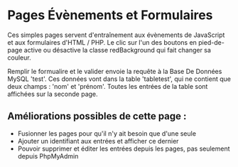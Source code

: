# Pages Évènements et Formulaires

Ces simples pages servent d'entraînement aux évènements de JavaScript et aux formulaires d'HTML / PHP. 
Le clic sur l'un des boutons en pied-de-page active ou désactive la classe redBackground qui fait changer sa couleur.

Remplir le formualire et le valider envoie la requête à la Base De Données MySQL 'test'.
Ces données vont dans la table 'tabletest', qui ne contient que deux champs : 'nom' et 'prénom'.
Toutes les entrées de la table sont affichées sur la seconde page.

## Améliorations possibles de cette page :

- Fusionner les pages pour qu'il n'y ait besoin que d'une seule
- Ajouter un identifiant aux entrées et afficher ce dernier
- Pouvoir supprimer et éditer les entrées depuis les pages, pas seulement depuis PhpMyAdmin
